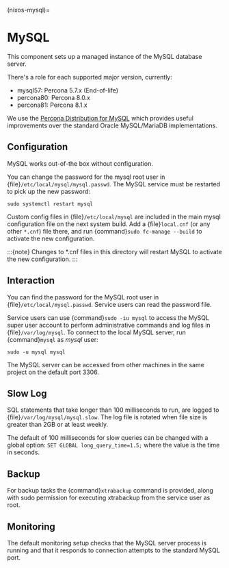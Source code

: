 (nixos-mysql)=

# MySQL

This component sets up a managed instance of the MySQL database server.

There's a role for each supported major version, currently:

- mysql57: Percona 5.7.x (End-of-life)
- percona80: Percona 8.0.x
- percona81: Percona 8.1.x

We use the [Percona Distribution for MySQL](https://percona.com/software/mysql-database)
which provides useful improvements over the standard Oracle MySQL/MariaDB implementations.

## Configuration

MySQL works out-of-the box without configuration.

You can change the password for the mysql root user in {file}`/etc/local/mysql/mysql.passwd`.
The MySQL service must be restarted to pick up the new password:

```
sudo systemctl restart mysql
```

Custom config files in {file}`/etc/local/mysql` are included in the
main mysql configuration file on the next system build.
Add a {file}`local.cnf` (or any other `*.cnf`) file there, and run
{command}`sudo fc-manage --build` to activate the new configuration.

:::{note}
Changes to \*.cnf files in this directory will restart MySQL
to activate the new configuration.
:::

## Interaction

You can find the password for the MySQL root user in {file}`/etc/local/mysql.passwd`.
Service users can read the password file.

Service users can use {command}`sudo -iu mysql` to access the
MySQL super user account to perform administrative commands
and log files in {file}`/var/log/mysql`.
To connect to the local MySQL server, run {command}`mysql` as *mysql* user:

```
sudo -u mysql mysql
```

The MySQL server can be accessed from other machines in the same project on the
default port 3306.

## Slow Log

SQL statements that take longer than 100 milliseconds to run, are logged to
{file}`/var/log/mysql/mysql.slow`.
The log file is rotated when file size is greater than 2GB or at least weekly.

The default of 100 milliseconds for slow queries can be changed with a global
option: `SET GLOBAL long_query_time=1.5;` where the value is the time in seconds.

## Backup

For backup tasks the {command}`xtrabackup` command is provided, along with sudo
permission for executing xtrabackup from the service user as root.

## Monitoring

The default monitoring setup checks that the MySQL server process is
running and that it responds to connection attempts to the standard MySQL
port.
